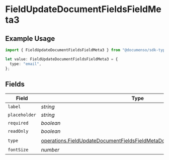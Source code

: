 # FieldUpdateDocumentFieldsFieldMeta3

## Example Usage

```typescript
import { FieldUpdateDocumentFieldsFieldMeta3 } from "@documenso/sdk-typescript/models/operations";

let value: FieldUpdateDocumentFieldsFieldMeta3 = {
  type: "email",
};
```

## Fields

| Field                                                                                                                                                                | Type                                                                                                                                                                 | Required                                                                                                                                                             | Description                                                                                                                                                          |
| -------------------------------------------------------------------------------------------------------------------------------------------------------------------- | -------------------------------------------------------------------------------------------------------------------------------------------------------------------- | -------------------------------------------------------------------------------------------------------------------------------------------------------------------- | -------------------------------------------------------------------------------------------------------------------------------------------------------------------- |
| `label`                                                                                                                                                              | *string*                                                                                                                                                             | :heavy_minus_sign:                                                                                                                                                   | N/A                                                                                                                                                                  |
| `placeholder`                                                                                                                                                        | *string*                                                                                                                                                             | :heavy_minus_sign:                                                                                                                                                   | N/A                                                                                                                                                                  |
| `required`                                                                                                                                                           | *boolean*                                                                                                                                                            | :heavy_minus_sign:                                                                                                                                                   | N/A                                                                                                                                                                  |
| `readOnly`                                                                                                                                                           | *boolean*                                                                                                                                                            | :heavy_minus_sign:                                                                                                                                                   | N/A                                                                                                                                                                  |
| `type`                                                                                                                                                               | [operations.FieldUpdateDocumentFieldsFieldMetaDocumentsFieldsResponseType](../../models/operations/fieldupdatedocumentfieldsfieldmetadocumentsfieldsresponsetype.md) | :heavy_check_mark:                                                                                                                                                   | N/A                                                                                                                                                                  |
| `fontSize`                                                                                                                                                           | *number*                                                                                                                                                             | :heavy_minus_sign:                                                                                                                                                   | N/A                                                                                                                                                                  |
